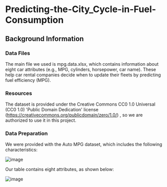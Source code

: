 # Predicting-the-City_Cycle-in-Fuel-Consumption
## Background Information

### Data Files
The main file we used is mpg.data.xlsx, which contains information about eight car attributes (e.g., MPG, cylinders, horsepower, car name). These help car rental companies decide when to update their fleets by predicting fuel efficiency (MPG).

### Resources
The dataset is provided under the Creative Commons CC0 1.0 Universal (CC0 1.0) 'Public Domain Dedication' license (https://creativecommons.org/publicdomain/zero/1.0/) , so we are authorized to use it in this project.

### Data Preparation 
We were provided with the Auto MPG dataset, which includes the following characteristics:

![image](https://github.com/user-attachments/assets/9e47cf20-def0-43d5-b60e-475380100b5b)

Our table contains eight attributes, as shown below:

![image](https://github.com/user-attachments/assets/792c14c7-0577-4f7d-b6ae-13a2b1d251b4)


